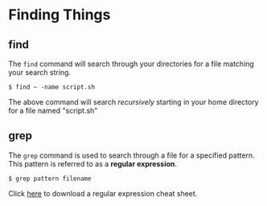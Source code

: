 # Finding Things

## find
The `find` command will search through your directories for a file matching your search string.
```
$ find ~ -name script.sh
```
The above command will search *recursively* starting in your home directory for a file named "script.sh"


## grep

The `grep` command is used to search through a file for a specified pattern. This pattern is referred to as a **regular expression**.
```
$ grep pattern filename
```

Click [here](https://download.microsoft.com/download/c/3/e/c3ef6850-d455-478a-afbe-b89e57df8569/Regular_Expressions_Cheat_Sheet.pdf) to download a regular expression cheat sheet.
